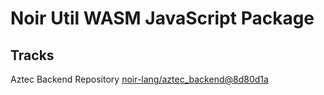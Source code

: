 # Noir Util WASM JavaScript Package

## Tracks

Aztec Backend Repository [noir-lang/aztec_backend@8d80d1a](https://github.com/noir-lang/aztec_backend/tree/8d80d1a50b9041dfdac084cc7339d79a89c3e373)
